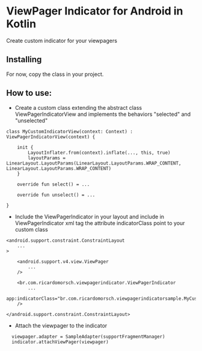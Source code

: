 # ViewPager Indicator for Android in Kotlin
Create custom indicator for your viewpagers

## Installing
For now, copy the class in your project.

## How to use:
* Create a custom class extending the abstract class ViewPagerIndicatorView and implements the behaviors "selected" and "unselected"
```
class MyCustomIndicatorView(context: Context) : ViewPagerIndicatorView(context) {

    init {
        LayoutInflater.from(context).inflate(..., this, true)
        layoutParams = LinearLayout.LayoutParams(LinearLayout.LayoutParams.WRAP_CONTENT, LinearLayout.LayoutParams.WRAP_CONTENT)
    }

    override fun select() = ...

    override fun unselect() = ...

}
```
* Include the ViewPagerIndicator in your layout and include in ViewPagerIndicator xml tag the attribute indicatorClass point to your custom class
```
<android.support.constraint.ConstraintLayout
    ...
>

    <android.support.v4.view.ViewPager
        ...
    />

    <br.com.ricardomorsch.viewpagerindicator.ViewPagerIndicator
        ...
        app:indicatorClass="br.com.ricardomorsch.viewpagerindicatorsample.MyCustomIndicatorView"
    />

</android.support.constraint.ConstraintLayout>
```

* Attach the viewpager to the indicator
```
  viewpager.adapter = SampleAdapter(supportFragmentManager)
  indicator.attachViewPager(viewpager)

```
